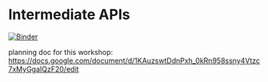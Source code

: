 # Intermediate APIs

[![Binder](https://mybinder.org/badge_logo.svg)](https://mybinder.org/v2/gh/uc-love-data-week/intermediate-apis/HEAD)

planning doc for this workshop: <https://docs.google.com/document/d/1KAuzswtDdnPxh_0kRn958ssny4Vtzc7xMyGgaIQzF20/edit>
